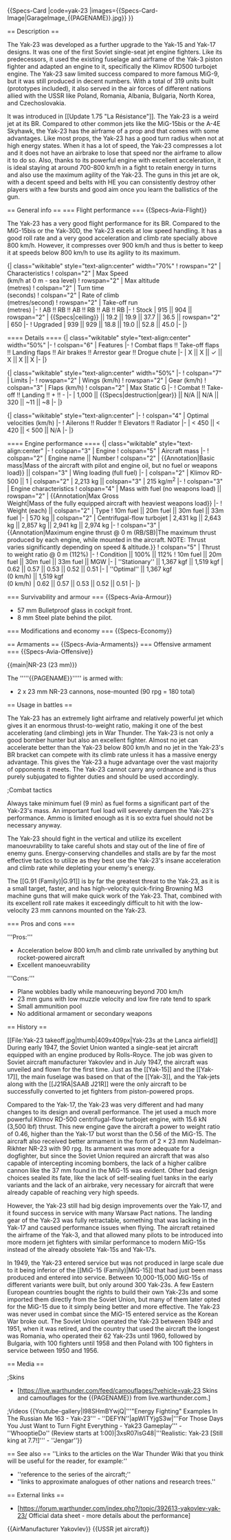 {{Specs-Card
|code=yak-23
|images={{Specs-Card-Image|GarageImage_{{PAGENAME}}.jpg}}
}}

== Description ==
<!-- ''In the description, the first part should be about the history of and the creation and combat usage of the aircraft, as well as its key features. In the second part, tell the reader about the aircraft in the game. Insert a screenshot of the vehicle, so that if the novice player does not remember the vehicle by name, he will immediately understand what kind of vehicle the article is talking about.'' -->
The Yak-23 was developed as a further upgrade to the Yak-15 and Yak-17 designs. It was one of the first Soviet single-seat jet engine fighters. Like its predecessors, it used the existing fuselage and airframe of the Yak-3 piston fighter and adapted an engine to it, specifically the Klimov RD500 turbojet engine. The Yak-23 saw limited success compared to more famous MiG-9, but it was still produced in decent numbers. With a total of 319 units built (prototypes included), it also served in the air forces of different nations allied with the USSR like Poland, Romania, Albania, Bulgaria, North Korea, and Czechoslovakia.

It was introduced in [[Update 1.75 "La Résistance"]]. The Yak-23 is a weird jet at its BR. Compared to other common jets like the MiG-15bis or the A-4E Skyhawk, the Yak-23 has the airframe of a prop and that comes with some advantages. Like most props, the Yak-23 has a good turn radius when not at high energy states. When it has a lot of speed, the Yak-23 compresses a lot and it does not have an airbrake to lose that speed nor the airframe to allow it to do so. Also, thanks to its powerful engine with excellent acceleration, it is ideal staying at around 700-800 km/h in a fight to retain energy in turns and also use the maximum agility of the Yak-23. The guns in this jet are ok, with a decent speed and belts with HE you can consistently destroy other players with a few bursts and good aim once you learn the ballistics of the gun.

== General info ==
=== Flight performance ===
{{Specs-Avia-Flight}}
<!-- ''Describe how the aircraft behaves in the air. Speed, manoeuvrability, acceleration and allowable loads - these are the most important characteristics of the vehicle.'' -->

The Yak-23 has a very good flight performance for its BR. Compared to the MiG-15bis or the Yak-30D, the Yak-23 excels at low speed handling. It has a good roll rate and a very good acceleration and climb rate specially above 800 km/h. However, it compresses over 900 km/h and thus is better to keep it at speeds below 800 km/h to use its agility to its maximum.

{| class="wikitable" style="text-align:center" width="70%"
! rowspan="2" | Characteristics
! colspan="2" | Max Speed<br>(km/h at 0 m - sea level)
! rowspan="2" | Max altitude<br>(metres)
! colspan="2" | Turn time<br>(seconds)
! colspan="2" | Rate of climb<br>(metres/second)
! rowspan="2" | Take-off run<br>(metres)
|-
! AB !! RB !! AB !! RB !! AB !! RB
|-
! Stock
| 915 || 904 || rowspan="2" | {{Specs|ceiling}} || 19.2 || 19.9 || 37.7 || 36.5 || rowspan="2" | 650
|-
! Upgraded
| 939 || 929 || 18.8 || 19.0 || 52.8 || 45.0
|-
|}

==== Details ====
{| class="wikitable" style="text-align:center" width="50%"
|-
! colspan="6" | Features
|-
! Combat flaps !! Take-off flaps !! Landing flaps !! Air brakes !! Arrestor gear !! Drogue chute
|-
| X || X || ✓ || X || X || X     <!-- ✓ -->
|-
|}

{| class="wikitable" style="text-align:center" width="50%"
|-
! colspan="7" | Limits
|-
! rowspan="2" | Wings (km/h)
! rowspan="2" | Gear (km/h)
! colspan="3" | Flaps (km/h)
! colspan="2" | Max Static G
|-
! Combat !! Take-off !! Landing !! + !! -
|-
| 1,000 <!-- {{Specs|destruction|body}} --> || {{Specs|destruction|gear}} || N/A || N/A || 320 || ~11 || ~8
|-
|}

{| class="wikitable" style="text-align:center"
|-
! colspan="4" | Optimal velocities (km/h)
|-
! Ailerons !! Rudder !! Elevators !! Radiator
|-
| < 450 || < 420 || < 500 || N/A
|-
|}

==== Engine performance ====
{| class="wikitable" style="text-align:center"
|-
! colspan="3" | Engine
! colspan="5" | Aircraft mass
|-
! colspan="2" | Engine name || Number
! colspan="2" | {{Annotation|Basic mass|Mass of the aircraft with pilot and engine oil, but no fuel or weapons load}} || colspan="3" | Wing loading (full fuel)
|-
| colspan="2" | Klimov RD-500 || 1
| colspan="2" | 2,213 kg || colspan="3" | 215 kg/m<sup>2</sup>
|-
! colspan="3" | Engine characteristics
! colspan="4" | Mass with fuel (no weapons load) || rowspan="2" | {{Annotation|Max Gross<br>Weight|Mass of the fully equipped aircraft with heaviest weapons load}}
|-
! Weight (each) || colspan="2" | Type
! 10m fuel || 20m fuel || 30m fuel || 33m fuel
|-
| 570 kg || colspan="2" | Centrifugal-flow turbojet
| 2,431 kg || 2,643 kg || 2,857 kg || 2,941 kg || 2,974 kg
|-
! colspan="3" | {{Annotation|Maximum engine thrust @ 0 m (RB/SB)|The maximum thrust produced by each engine, while mounted in the aircraft. NOTE: Thrust varies significantly depending on speed & altitude.}}
! colspan="5" | Thrust to weight ratio @ 0 m (112%)
|-
! Condition || 100% || 112%
! 10m fuel || 20m fuel || 30m fuel || 33m fuel || MGW
|-
| ''Stationary'' || 1,367 kgf || 1,519 kgf
| 0.62 || 0.57 || 0.53 || 0.52 || 0.51
|-
| ''Optimal'' || 1,367 kgf<br>(0 km/h) || 1,519 kgf<br>(0 km/h)
| 0.62 || 0.57 || 0.53 || 0.52 || 0.51
|-
|}

=== Survivability and armour ===
{{Specs-Avia-Armour}}
<!-- ''Examine the survivability of the aircraft. Note how vulnerable the structure is and how secure the pilot is, whether the fuel tanks are armoured, etc. Describe the armour, if there is any, and also mention the vulnerability of other critical aircraft systems.'' -->

* 57 mm Bulletproof glass in cockpit front.
* 8 mm Steel plate behind the pilot.

=== Modifications and economy ===
{{Specs-Economy}}

== Armaments ==
{{Specs-Avia-Armaments}}
=== Offensive armament ===
{{Specs-Avia-Offensive}}
<!-- ''Describe the offensive armament of the aircraft, if any. Describe how effective the cannons and machine guns are in a battle, and also what belts or drums are better to use. If there is no offensive weaponry, delete this subsection.'' -->
{{main|NR-23 (23 mm)}}

The '''''{{PAGENAME}}''''' is armed with:

* 2 x 23 mm NR-23 cannons, nose-mounted (90 rpg = 180 total)

== Usage in battles ==
<!-- ''Describe the tactics of playing in the aircraft, the features of using aircraft in a team and advice on tactics. Refrain from creating a "guide" - do not impose a single point of view, but instead, give the reader food for thought. Examine the most dangerous enemies and give recommendations on fighting them. If necessary, note the specifics of the game in different modes (AB, RB, SB).'' -->

The Yak-23 has an extremely light airframe and relatively powerful jet which gives it an enormous thrust-to-weight ratio, making it one of the best accelerating (and climbing) jets in War Thunder. The Yak-23 is not only a good bomber hunter but also an excellent fighter. Almost no jet can accelerate better than the Yak-23 below 800 km/h and no jet in the Yak-23's BR bracket can compete with its climb rate unless it has a massive energy advantage. This gives the Yak-23 a huge advantage over the vast majority of opponents it meets. The Yak-23 cannot carry any ordnance and is thus purely subjugated to fighter duties and should be used accordingly.

;Combat tactics

Always take minimum fuel (9 min) as fuel forms a significant part of the Yak-23's mass. An important fuel load will severely dampen the Yak-23's performance. Ammo is limited enough as it is so extra fuel should not be necessary anyway.

The Yak-23 should fight in the vertical and utilize its excellent manoeuvrability to take careful shots and stay out of the line of fire of enemy guns. Energy-conserving chandelles and stalls are by far the most effective tactics to utilize as they best use the Yak-23's insane acceleration and climb rate while depleting your enemy's energy.

The [[G.91 (Family)|G.91]] is by far the greatest threat to the Yak-23, as it is a small target, faster, and has high-velocity quick-firing Browning M3 machine guns that will make quick work of the Yak-23. That, combined with its excellent roll rate makes it exceedingly difficult to hit with the low-velocity 23 mm cannons mounted on the Yak-23.

=== Pros and cons ===
<!-- ''Summarise and briefly evaluate the vehicle in terms of its characteristics and combat effectiveness. Mark its pros and cons in the bulleted list. Try not to use more than 6 points for each of the characteristics. Avoid using categorical definitions such as "bad", "good" and the like - use substitutions with softer forms such as "inadequate" and "effective".'' -->

'''Pros:'''

* Acceleration below 800 km/h and climb rate unrivalled by anything but rocket-powered aircraft
* Excellent manoeuvrability

'''Cons:'''

* Plane wobbles badly while manoeuvring beyond 700 km/h
* 23 mm guns with low muzzle velocity and low fire rate tend to spark
* Small ammunition pool
* No additional armament or secondary weapons

== History ==
<!--''Describe the history of the creation and combat usage of the aircraft in more detail than in the introduction. If the historical reference turns out to be too long, take it to a separate article, taking a link to the article about the vehicle and adding a block "/History" (example: <nowiki>https://wiki.warthunder.com/(Vehicle-name)/History</nowiki>) and add a link to it here using the <code>main</code> template. Be sure to reference text and sources by using <code><nowiki><ref></ref></nowiki></code>, as well as adding them at the end of the article with <code><nowiki><references /></nowiki></code>. This section may also include the vehicle's dev blog entry (if applicable) and the in-game encyclopedia description (under <code><nowiki>=== In-game description ===</nowiki></code>, also if applicable).''-->
[[File:Yak-23 takeoff.jpg|thumb|409x409px|Yak-23s at the Lanca airfield]]
During early 1947, the Soviet Union wanted a single-seat jet aircraft equipped with an engine produced by Rolls-Royce. The job was given to Soviet aircraft manufacturer Yakovlev and in July 1947, the aircraft was unveiled and flown for the first time. Just as the [[Yak-15]] and the [[Yak-17]], the main fuselage was based on that of the [[Yak-3]], and the Yak-jets along with the [[J21RA|SAAB J21R]] were the only aircraft to be successfully converted to jet fighters from piston-powered props.

Compared to the Yak-17, the Yak-23 was very different and had many changes to its design and overall performance. The jet used a much more powerful Klimov RD-500 centrifugal-flow turbojet engine, with 15.6 kN (3,500 lbf) thrust. This new engine gave the aircraft a power to weight ratio of 0.46, higher than the Yak-17 but worst than the 0.56 of the MiG-15. The aircraft also received better armament in the form of 2 × 23 mm Nudelman-Rikhter NR-23 with 90 rpg. Its armament was more adequate for a dogfighter, but since the Soviet Union required an aircraft that was also capable of intercepting incoming bombers, the lack of a higher calibre cannon like the 37 mm found in the MiG-15 was evident. Other bad design choices sealed its fate, like the lack of self-sealing fuel tanks in the early variants and the lack of an airbrake, very necessary for aircraft that were already capable of reaching very high speeds.

However, the Yak-23 still had big design improvements over the Yak-17, and it found success in service with many Warsaw Pact nations. The landing gear of the Yak-23 was fully retractable, something that was lacking in the Yak-17 and caused performance issues when flying. The aircraft retained the airframe of the Yak-3, and that allowed many pilots to be introduced into more modern jet fighters with similar performance to modern MiG-15s instead of the already obsolete Yak-15s and Yak-17s.

In 1949, the Yak-23 entered service but was not produced in large scale due to it being inferior of the [[MiG-15 (Family)|MiG-15]] that had just been mass produced and entered into service. Between 10,000-15,000 MiG-15s of different variants were built, but only around 300 Yak-23s. A few Eastern European countries bought the rights to build their own Yak-23s and some imported them directly from the Soviet Union, but many of them later opted for the MiG-15 due to it simply being better and more effective. The Yak-23 was never used in combat since the MiG-15 entered service as the Korean War broke out. The Soviet Union operated the Yak-23 between 1949 and 1951, when it was retired, and the country that used the aircraft the longest was Romania, who operated their 62 Yak-23s until 1960, followed by Bulgaria, with 100 fighters until 1958 and then Poland with 100 fighters in service between 1950 and 1956.

== Media ==
<!-- ''Excellent additions to the article would be video guides, screenshots from the game, and photos.'' -->

;Skins

* [https://live.warthunder.com/feed/camouflages/?vehicle=yak-23 Skins and camouflages for the {{PAGENAME}} from live.warthunder.com.]

;Videos
{{Youtube-gallery|l98SHmBYwjQ|'''"Energy Fighting" Examples In The Russian Me 163 - Yak-23''' - ''DEFYN''|apWITYjgS3w|'''For Those Days You Just Want to Turn Fight Everything - Yak23 Gameplay''' - ''WhooptieDo'' (Review starts at 1:00)|3xsR07isG48|'''Realistic: Yak-23 [Still king at 7.7!]''' - ''Jengar''}}

== See also ==
''Links to the articles on the War Thunder Wiki that you think will be useful for the reader, for example:''

* ''reference to the series of the aircraft;''
* ''links to approximate analogues of other nations and research trees.''

== External links ==
<!-- ''Paste links to sources and external resources, such as:''
* ''topic on the official game forum;''
* ''other literature.'' -->

* [https://forum.warthunder.com/index.php?/topic/392613-yakovlev-yak-23/ Official data sheet - more details about the performance]

{{AirManufacturer Yakovlev}}
{{USSR jet aircraft}}